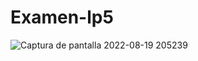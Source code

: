 # Examen-lp5
![Captura de pantalla 2022-08-19 205239](https://user-images.githubusercontent.com/80177649/185724772-0882f45d-2ca4-4a56-b29c-6918aa617732.png)
